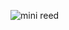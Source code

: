 
![mini reed](https://user-images.githubusercontent.com/99992053/224124477-a7127dde-bf38-481a-b17a-95c9d3ef598e.png)
